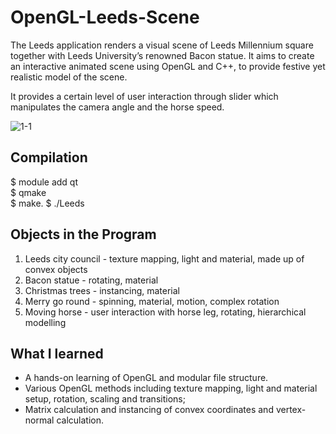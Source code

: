 # OpenGL-Leeds-Scene
The Leeds application renders a visual scene of Leeds Millennium square together with Leeds University’s renowned Bacon statue. It aims to create an interactive animated scene using OpenGL and C++, to provide festive yet realistic model of the scene.  

It provides a certain level of user interaction through slider which manipulates the camera angle and the horse speed. 

![1-1](https://user-images.githubusercontent.com/33334078/73649135-0492bf00-4677-11ea-988b-c04fcb3c51b0.png)

## Compilation
$ module add qt  
$ qmake  
$ make. 
$ ./Leeds  


## Objects in the Program
1. Leeds city council - texture mapping, light and material, made up of convex objects
2. Bacon statue - rotating, material
3. Christmas trees - instancing, material
4. Merry go round - spinning, material, motion, complex rotation
5. Moving horse - user interaction with horse leg, rotating, hierarchical modelling

## What I learned
* A hands-on learning of OpenGL and modular file structure.
* Various OpenGL methods including texture mapping, light and material setup, rotation, scaling and transitions;
* Matrix calculation and instancing of convex coordinates and vertex-normal calculation.
